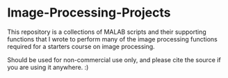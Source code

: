 # Image-Processing-Projects
This repository is a collections of MALAB scripts and their  supporting functions that I wrote to perform many of the image processing functions required for a starters course on image processing.

Should be used for non-commercial use only, and please cite the source if you are using it anywhere. :)

